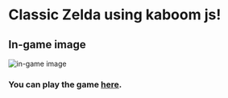 # Classic Zelda using kaboom js!

## In-game image
![in-game image](https://user-images.githubusercontent.com/108429081/177846044-f4ee8488-942c-4a03-90dc-85cd20a40fa1.png)


### You can play the game [here](https://sidd0902.github.io/Zelda/Zelda.html).
